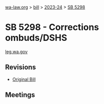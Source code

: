 [wa-law.org](/) > [bill](/bill/) > [2023-24](/bill/2023-24/) > [SB 5298](/bill/2023-24/sb/5298/)

# SB 5298 - Corrections ombuds/DSHS
[leg.wa.gov](https://app.leg.wa.gov/billsummary?BillNumber=5298&Year=2023&Initiative=false)

## Revisions
* [Original Bill](1/)

## Meetings